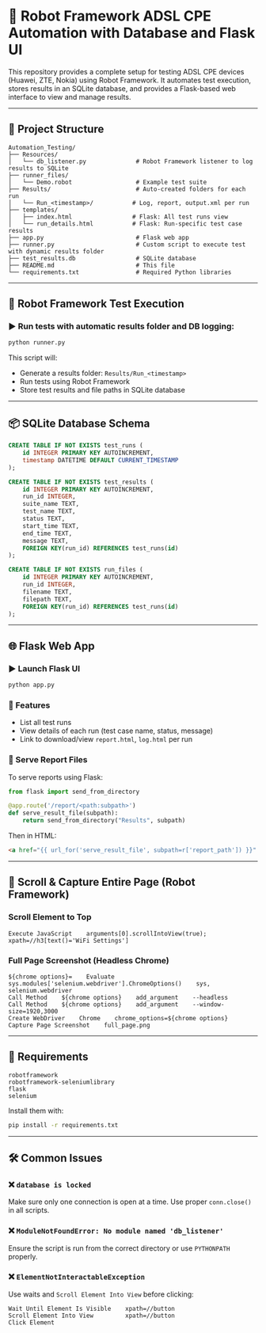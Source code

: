 # 📘 Robot Framework ADSL CPE Automation with Database and Flask UI

This repository provides a complete setup for testing ADSL CPE devices (Huawei, ZTE, Nokia) using Robot Framework. It automates test execution, stores results in an SQLite database, and provides a Flask-based web interface to view and manage results.

---

## 📂 Project Structure

```
Automation_Testing/
├── Resources/
│   └── db_listener.py              # Robot Framework listener to log results to SQLite
├── runner_files/
│   └── Demo.robot                  # Example test suite
├── Results/                        # Auto-created folders for each run
│   └── Run_<timestamp>/           # Log, report, output.xml per run
├── templates/
│   ├── index.html                 # Flask: All test runs view
│   └── run_details.html           # Flask: Run-specific test case results
├── app.py                          # Flask web app
├── runner.py                       # Custom script to execute test with dynamic results folder
├── test_results.db                 # SQLite database
├── README.md                       # This file
└── requirements.txt                # Required Python libraries
```

---

## 🧪 Robot Framework Test Execution

### ▶️ Run tests with automatic results folder and DB logging:

```bash
python runner.py
```

This script will:

* Generate a results folder: `Results/Run_<timestamp>`
* Run tests using Robot Framework
* Store test results and file paths in SQLite database

---

## 📦 SQLite Database Schema

```sql
CREATE TABLE IF NOT EXISTS test_runs (
    id INTEGER PRIMARY KEY AUTOINCREMENT,
    timestamp DATETIME DEFAULT CURRENT_TIMESTAMP
);

CREATE TABLE IF NOT EXISTS test_results (
    id INTEGER PRIMARY KEY AUTOINCREMENT,
    run_id INTEGER,
    suite_name TEXT,
    test_name TEXT,
    status TEXT,
    start_time TEXT,
    end_time TEXT,
    message TEXT,
    FOREIGN KEY(run_id) REFERENCES test_runs(id)
);

CREATE TABLE IF NOT EXISTS run_files (
    id INTEGER PRIMARY KEY AUTOINCREMENT,
    run_id INTEGER,
    filename TEXT,
    filepath TEXT,
    FOREIGN KEY(run_id) REFERENCES test_runs(id)
);
```

---

## 🌐 Flask Web App

### ▶️ Launch Flask UI

```bash
python app.py
```

### 🔗 Features

* List all test runs
* View details of each run (test case name, status, message)
* Link to download/view `report.html`, `log.html` per run

### 📁 Serve Report Files

To serve reports using Flask:

```python
from flask import send_from_directory

@app.route('/report/<path:subpath>')
def serve_result_file(subpath):
    return send_from_directory("Results", subpath)
```

Then in HTML:

```html
<a href="{{ url_for('serve_result_file', subpath=r['report_path']) }}" target="_blank">View Report</a>
```

---

## 📸 Scroll & Capture Entire Page (Robot Framework)

### Scroll Element to Top

```robot
Execute JavaScript    arguments[0].scrollIntoView(true);    xpath=//h3[text()='WiFi Settings']
```

### Full Page Screenshot (Headless Chrome)

```robot
${chrome options}=    Evaluate    sys.modules['selenium.webdriver'].ChromeOptions()    sys, selenium.webdriver
Call Method    ${chrome options}    add_argument    --headless
Call Method    ${chrome options}    add_argument    --window-size=1920,3000
Create WebDriver    Chrome    chrome_options=${chrome options}
Capture Page Screenshot    full_page.png
```

---

## 🔄 Requirements

```text
robotframework
robotframework-seleniumlibrary
flask
selenium
```

Install them with:

```bash
pip install -r requirements.txt
```

---

## 🛠 Common Issues

### ❌ `database is locked`

Make sure only one connection is open at a time. Use proper `conn.close()` in all scripts.

### ❌ `ModuleNotFoundError: No module named 'db_listener'`

Ensure the script is run from the correct directory or use `PYTHONPATH` properly.

### ❌ `ElementNotInteractableException`

Use waits and `Scroll Element Into View` before clicking:

```robot
Wait Until Element Is Visible    xpath=//button
Scroll Element Into View         xpath=//button
Click Element
```
